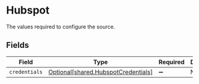 # Hubspot

The values required to configure the source.


## Fields

| Field                                                                                | Type                                                                                 | Required                                                                             | Description                                                                          |
| ------------------------------------------------------------------------------------ | ------------------------------------------------------------------------------------ | ------------------------------------------------------------------------------------ | ------------------------------------------------------------------------------------ |
| `credentials`                                                                        | [Optional[shared.HubspotCredentials]](undefined/models/shared/hubspotcredentials.md) | :heavy_minus_sign:                                                                   | N/A                                                                                  |